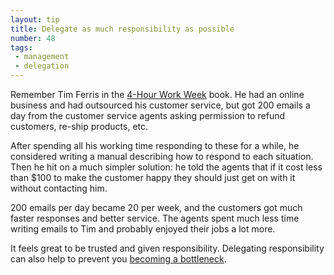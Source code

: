 ```yaml
---
layout: tip
title: Delegate as much responsibility as possible
number: 48
tags:
 - management
 - delegation
---
```


Remember Tim Ferris in the [4-Hour Work Week](https://fourhourworkweek.com/) book.  He had an online business and had outsourced his customer service, but got 200 emails a day from the customer service agents asking permission to refund customers, re-ship products, etc.

After spending all his working time responding to these for a while, he considered writing a manual describing how to respond to each situation.  Then he hit on a much simpler solution: he told the agents that if it cost less than $100 to make the customer happy they should just get on with it without contacting him.

200 emails per day became 20 per week, and the customers got much faster responses and better service.  The agents spent much less time writing emails to Tim and probably enjoyed their jobs a lot more.

It feels great to be trusted and given responsibility.  Delegating responsibility can also help to prevent you [becoming a bottleneck](47-dont-be-a-bottleneck).
